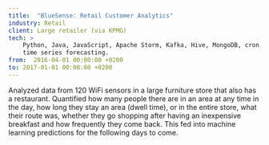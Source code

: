 ```yaml
---
title:  "BlueSense: Retail Customer Analytics"
industry: Retail
client: Large retailer (via KPMG)
tech: >
    Python, Java, JavaScript, Apache Storm, Kafka, Hive, MongoDB, cron, MCMC,
    time series forecasting.
from:  2016-04-01 00:00:00 +0200
to: 2017-01-01 00:00:00 +0200
---
```

Analyzed data from 120 WiFi sensors in a large furniture store that also has a restaurant. Quantified how many people there are in an area at any time in the day, how long they stay an area (dwell time), or in the entire store, what their route was, whether they go shopping after having an inexpensive breakfast and how frequently they come back. This fed into machine learning predictions for the following days to come.
